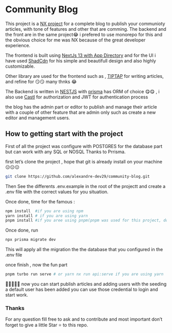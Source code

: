 # Community Blog

This project is a [NX project](https://nx.dev/) for a complete blog to publish your communioty articles, with tone of
features and other that are comming.
The backend and the front are in the same project😂 i prefered to use monorepo for this and the obvious choice for me was
NX because of the great developer experience.

The frontend is built using [NextJs 13 with App Directory](https://nextjs.org/) and for the UI i have
used [ShadCdn](https://ui.shadcn.com/) for his simple and beautifull design and also highly customizable.

Other library are used for the frontend such as , [TIPTAP](https://tiptap.dev/) for writing articles, and refine for
😏😏 many thnks 😂

The Backend is written in [NESTJS](https://nestjs.com/) with [prisma](http://prisma.io) has ORM of choice 😋😋 , i also
use [Castl](https://casl.js.org/) for authorization and JWT for authentication process

the blog has the admin part or editor to publish and manage their article with a couple of other feature that are admin
only such as create a new editor and management users.

## How to getting start with the project

First of all the project was configure with POSTGRES for the database part but can work with any SQL or NOSQL Thanks to
Prrisma.

first let’s clone the project , hope that git is already install on your machine 😑😑😑

```bash
git clone https://github.com/alexandre-dev29/community-blog.git
```

Then See the differents .env.example in the root of the projectt and create a .env file with the correct values for you
situation.

Once done, time for the famous :

```bash
npm install  #if you are using npm
yarn install # if you are using yarn
pnpm install #if you aree using pnpm(pnpm was used for this project, don't ask me why 🙄)
```

Once done, run

```bash
npx prisma migrate dev
```

This will apply all the migration the the database that you configured in the .env file

once finish , now the fun part

```bash
pnpm turbo run serve # or yarn nx run api:serve if you are using yarn
```

🥳🥳🥳🥳🥳 now you can start publish articles and adding users
with the seeding a default user has been added you can use those credential to login and start work.

### Thanks

For any question fill free to ask and to contribute and most important don’t forget to give a little Star ⭐ to this
repo.
